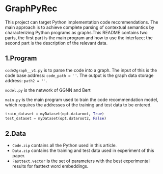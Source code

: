 # GraphPyRec
This project can target Python implementation code recommendations. The main approach is to achieve complete parsing of contextual semantics by characterizing Python programs as graphs.This README contains two parts, the first part is the main program and how to use the interface; the second part is the description of the relevant data.
## 1.Program
`code2graph__v1.py` is to parse the code into a graph. 
    The input of this is the code base address: `code_path = ''`.
    The output is the graph data storage address: `path2 = ''`.

`model.py` is the network of GGNN and Bert

`main.py` is the main program used to train the code recommendation model, which requires the addresses of the training and test data to be entered. 

```python
train_dataset = myDataset(opt.dataroot, True) 
test_dataset = myDataset(opt.dataroot2, False)
```

## 2.Data
- `Code.zip` contains all the Python used in this article.
- `Data.zip` contains the training and test data used in experiment of this paper.
- `Fasttext.vector` is the set of parameters with the best experimental results for fasttext word embeddings.
